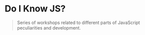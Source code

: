 # Do I Know JS?

> Series of workshops related to different parts of JavaScript peculiarities and development.

